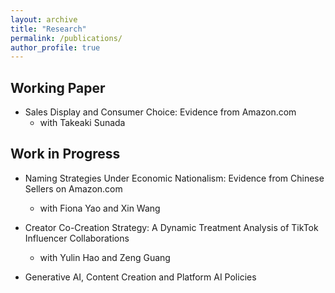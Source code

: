 ```yaml
---
layout: archive
title: "Research"
permalink: /publications/
author_profile: true
---
```


## Working Paper

* Sales Display and Consumer Choice: Evidence from Amazon.com
  * with Takeaki Sunada

## Work in Progress

* Naming Strategies Under Economic Nationalism: Evidence from Chinese Sellers on Amazon.com
  * with Fiona Yao and Xin Wang

* Creator Co-Creation Strategy: A Dynamic Treatment Analysis of TikTok Influencer Collaborations
  * with Yulin Hao and Zeng Guang
     
* Generative AI, Content Creation and Platform AI Policies
 
 

